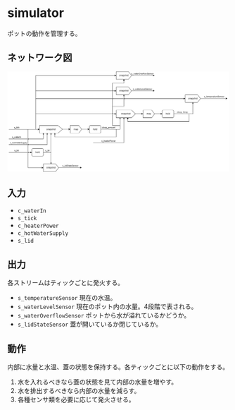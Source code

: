# simulator

ポットの動作を管理する。

## ネットワーク図

![simulatorのネットワーク図](../images/simulator.png)

## 入力

- `c_waterIn`
- `s_tick`
- `c_heaterPower`
- `c_hotWaterSupply`
- `s_lid`

## 出力

各ストリームはティックごとに発火する。

- `s_temperatureSensor` 現在の水温。
- `s_waterLevelSensor` 現在のポット内の水量。4段階で表される。
- `s_waterOverflowSensor` ポットから水が溢れているかどうか。
- `s_lidStateSensor` 蓋が開いているか閉じているか。

## 動作

内部に水量と水温、蓋の状態を保持する。各ティックごとに以下の動作をする。

1. 水を入れるべきなら蓋の状態を見て内部の水量を増やす。
2. 水を排出するべきなら内部の水量を減らす。
3. 各種センサ類を必要に応じて発火させる。
